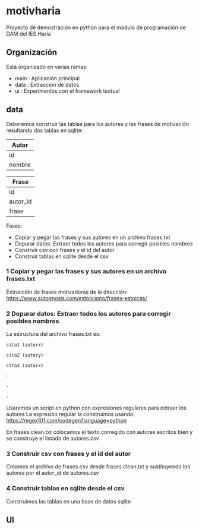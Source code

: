 # motivharia
Proyecto de demostración en python para el módulo de programación de DAM del IES Haría

## Organización
Está organizado en varias ramas:
- main : Aplicación principal
- data : Extracción de datos
- ui   : Experimentos con el framework textual

## data

Deberemos construir las tablas para los autores y las frases de motivación resultando dos tablas en sqlite:

| Autor  |
|--------|
| id     |
| nombre |


| Frase      |
|------------|
| id         |
| autor_id   |
| frase      |

Fases:
- Copiar y pegar las frases y sus autores en un archivo frases.txt
- Depurar datos: Extraer todos los autores para corregir posibles nombres
- Construir csv con frases y el id del autor
- Construir tablas en sqlite desde el csv

### 1 Copiar y pegar las frases y sus autores en un archivo frases.txt
Extracción de frases motivadoras de la dirección:
https://www.autognosis.com/estoicismo/frases-estoicas/

### 2 Depurar datos: Extraer todos los autores para corregir posibles nombres

La estructura del archivo frases.txt es:

    cita1 (autorx)

    cita2 (autory)
    
    cita3 (autorx)
    
    ·
    
    ·
    
    ·

Usaremos un script en python con expresiones regulares para extraer los autores
La expresión regular la construimos usando:
https://regex101.com/codegen?language=python

En frases.clean.txt colocamos el texto corregido con autores escritos bien y se construye el listado de autores.csv

### 3 Construir csv con frases y el id del autor
Creamos el archivo de frases.csv desde frases.clean.txt y sustituyendo los autores por el autor_id de autores.csv

### 4 Construir tablas en sqlite desde el csv
Construimos las tablas en una base de datos sqlite

## UI
